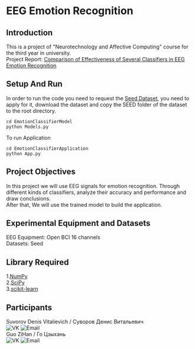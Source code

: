 # EEG Emotion Recognition

## Introduction

This is a project of "Neurotechnology and Affective Computing" course for the third year in university.  
Project Report: [Comparison of Effectiveness of Several Classifiers in EEG
Emotion Recognition](https://denisandgzh.github.io/EEG-Emotion-Recognition/)  

## Setup And Run

In order to run the code you need to request the [Seed Dataset](https://bcmi.sjtu.edu.cn/home/seed/seed.html), you need to apply for it, download the dataset and copy the SEED folder of the dataset to the root directory.  

```shell
cd EmotionClassifierModel
python Models.py
```

To run Application

```shell
cd EmotionClassifierApplication
python App.py
```

## Project Objectives

In this project we will use EEG signals for emotion recognition. Through different kinds of classifiers, analyze their accuracy and performance and draw conclusions.  
After that, We will use the trained model to build the application.

## Experimental Equipment and Datasets

EEG Equipment: Open BCI 16 channels  
Datasets: Seed

## Library Required

1.[NumPy](https://numpy.org/)  
2.[SciPy](https://scipy.org/)  
3.[scikit-learn](https://scikit-learn.org/stable/)

## Participants

Suvorov Denis Vitalievich / Суворов Денис Витальевич  
![VK](https://img.shields.io/badge/VK-denissvvv-green)
![Email](https://img.shields.io/badge/mail-erkobraxx%40gmail.com-blue)  
Guo ZiHan / Го Цзыхань  
![VK](https://img.shields.io/badge/VK-zjjhgzh-green)
![Email](https://img.shields.io/badge/mail-zjjhgzh%40gmail.com-blue)  
